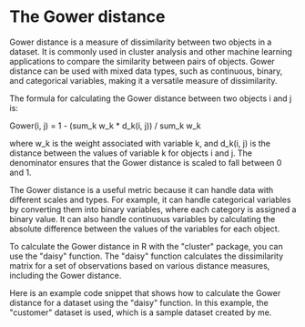 # The Gower distance

Gower distance is a measure of dissimilarity between two objects in a dataset. It is commonly used in cluster analysis and other machine learning applications to compare the similarity between pairs of objects. Gower distance can be used with mixed data types, such as continuous, binary, and categorical variables, making it a versatile measure of dissimilarity.

The formula for calculating the Gower distance between two objects i and j is:

Gower(i, j) = 1 - (sum_k w_k * d_k(i, j)) / sum_k w_k

where w_k is the weight associated with variable k, and d_k(i, j) is the distance between the values of variable k for objects i and j. The denominator ensures that the Gower distance is scaled to fall between 0 and 1.

The Gower distance is a useful metric because it can handle data with different scales and types. For example, it can handle categorical variables by converting them into binary variables, where each category is assigned a binary value. It can also handle continuous variables by calculating the absolute difference between the values of the variables for each object.

To calculate the Gower distance in R with the "cluster" package, you can use the "daisy" function. The "daisy" function calculates the dissimilarity matrix for a set of observations based on various distance measures, including the Gower distance.

Here is an example code snippet that shows how to calculate the Gower distance for a dataset using the "daisy" function. In this example, the "customer" dataset is used, which is a sample dataset created by me. 
